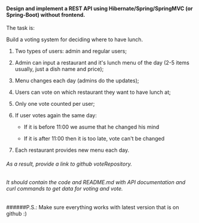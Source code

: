 #### Design and implement a REST API using Hibernate/Spring/SpringMVC (or Spring-Boot) without frontend.

The task is:

Build a voting system for deciding where to have lunch.

1. Two types of users: admin and regular users;
2. Admin can input a restaurant and it's lunch menu of the day (2-5 items usually, just a dish name and price);
3. Menu changes each day (admins do the updates);
4. Users can vote on which restaurant they want to have lunch at;
5. Only one vote counted per user;
6. If user votes again the same day:

    * If it is before 11:00 we asume that he changed his mind
    
    * If it is after 11:00 then it is too late, vote can't be changed
 
7. Each restaurant provides new menu each day.

###### As a result, provide a link to github voteRepository.

###### It should contain the code and README.md with API documentation and curl commands to get data for voting and vote.

######P.S.: Make sure everything works with latest version that is on github :)
